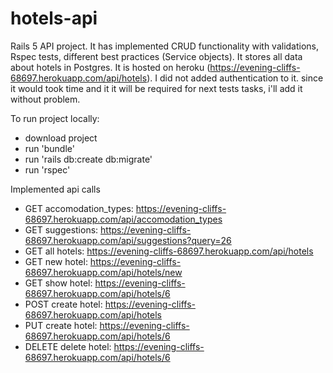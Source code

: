 # hotels-api

Rails 5 API project. It has implemented CRUD functionality with validations, Rspec tests,
different best practices (Service objects). It stores all data about hotels in Postgres.
It is hosted on heroku (https://evening-cliffs-68697.herokuapp.com/api/hotels).
I did not added authentication to it. since it would took time and it it will be required for next tests tasks, i'll add it without problem.

To run project locally:
* download project
* run 'bundle'
* run 'rails db:create db:migrate'
* run 'rspec'

Implemented api calls

* GET accomodation_types: https://evening-cliffs-68697.herokuapp.com/api/accomodation_types
* GET suggestions: https://evening-cliffs-68697.herokuapp.com/api/suggestions?query=26
* GET all hotels: https://evening-cliffs-68697.herokuapp.com/api/hotels
* GET new hotel: https://evening-cliffs-68697.herokuapp.com/api/hotels/new
* GET show hotel: https://evening-cliffs-68697.herokuapp.com/api/hotels/6
* POST create hotel: https://evening-cliffs-68697.herokuapp.com/api/hotels
* PUT create hotel: https://evening-cliffs-68697.herokuapp.com/api/hotels/6
* DELETE delete hotel: https://evening-cliffs-68697.herokuapp.com/api/hotels/6
